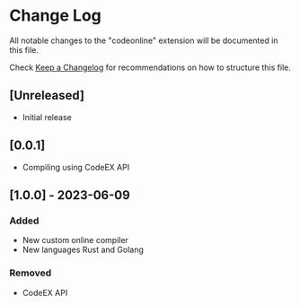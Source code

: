 # Change Log

All notable changes to the "codeonline" extension will be documented in this file.

Check [Keep a Changelog](http://keepachangelog.com/) for recommendations on how to structure this file.

## [Unreleased]

- Initial release

## [0.0.1]

- Compiling using CodeEX API

## [1.0.0] - 2023-06-09

### Added
- New custom online compiler
- New languages Rust and Golang

### Removed

- CodeEX API